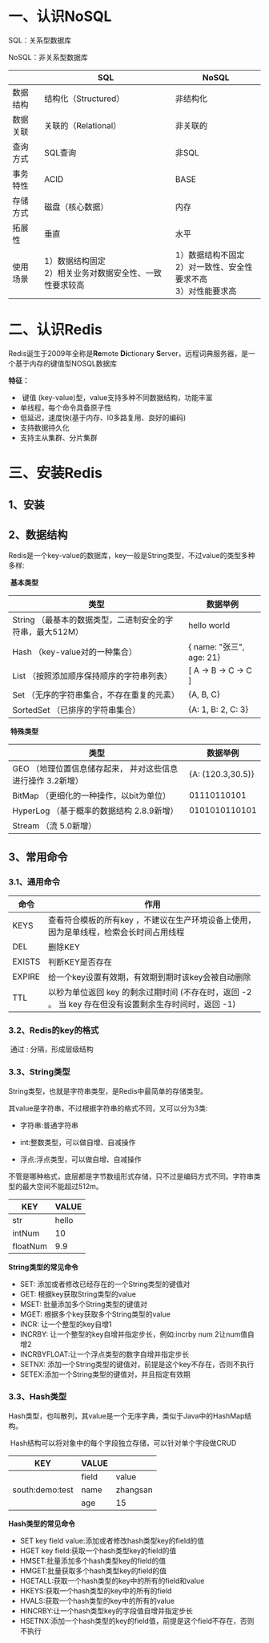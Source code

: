 # 一、认识NoSQL

SQL：关系型数据库

NoSQL：非关系型数据库

|          | SQL                                                          | NoSQL                                                        |
| -------- | ------------------------------------------------------------ | ------------------------------------------------------------ |
| 数据结构 | 结构化（Structured）                                         | 非结构化                                                     |
| 数据关联 | 关联的（Relational）                                         | 非关联的                                                     |
| 查询方式 | SQL查询                                                      | 非SQL                                                        |
| 事务特性 | ACID                                                         | BASE                                                         |
| 存储方式 | 磁盘（核心数据）                                             | 内存                                                         |
| 拓展性   | 垂直                                                         | 水平                                                         |
| 使用场景 | 1）数据结构固定  <br />2）相关业务对数据安全性、一致性要求较高 | 1）数据结构不固定<br />2）对一致性、安全性要求不高<br />3）对性能要求高 |

# 二、认识Redis

Redis诞生于2009年全称是**Re**mote **Di**ctionary **S**erver，远程词典服务器，是一个基于内存的键值型NOSQL数据库

**特征：**

- ​	键值 (key-value)型，value支持多种不同数据结构，功能丰富
- 单线程，每个命令具备原子性
- 低延迟，速度快(基于内存、I0多路复用、良好的编码)
- 支持数据持久化
- 支持主从集群、分片集群

# 三、安装Redis

## 	1、安装

## 	2、数据结构

​			Redis是一个key-value的数据库，key一般是String类型，不过value的类型多种多样:

​		**基本类型**

| 类型                                                      | 数据举例                 |
| --------------------------------------------------------- | ------------------------ |
| String （最基本的数据类型，二进制安全的字符串，最大512M） | hello  world             |
| Hash （key-value对的一种集合）                            | { name: "张三", age: 21} |
| List （按照添加顺序保持顺序的字符串列表）                 | [ A -> B -> C -> C ]     |
| Set （无序的字符串集合，不存在重复的元素）                | {A, B, C}                |
| SortedSet （已排序的字符串集合）                          | {A: 1, B: 2, C: 3}       |

​	**特殊类型**

| 类型                                                         | 数据举例          |
| ------------------------------------------------------------ | ----------------- |
| GEO （地理位置信息储存起来， 并对这些信息进行操作  3.2新增） | {A: (120.3,30.5)} |
| BitMap （更细化的一种操作，以bit为单位）                     | 01110110101       |
| HyperLog （基于概率的数据结构 2.8.9新增）                    | 0101010110101     |
| Stream （流 5.0新增）                                        |                   |

## 3、常用命令

### 3.1、通用命令

| 命令   | 作用                                                         |
| ------ | ------------------------------------------------------------ |
| KEYS   | 查看符合模板的所有key ，不建议在生产环境设备上使用，因为是单线程，检索会长时间占用线程 |
| DEL    | 删除KEY                                                      |
| EXISTS | 判断KEY是否存在                                              |
| EXPIRE | 给一个key设置有效期，有效期到期时该key会被自动删除           |
| TTL    | 以秒为单位返回 key 的剩余过期时间 (不存在时，返回 -2 。 当 key 存在但没有设置剩余生存时间时，返回 -1) |

### 3.2、Redis的key的格式

​	通过 : 分隔，形成层级结构

### 3.3、String类型

String类型，也就是字符串类型，是Redis中最简单的存储类型。

其value是字符串，不过根据字符串的格式不同，又可以分为3类:

- 字符串:普通字符串

- int:整数类型，可以做自增、自减操作

- 浮点:浮点类型，可以做自增、自减操作

不管是哪种格式，底层都是字节数组形式存储，只不过是编码方式不同。字符串类型的最大空间不能超过512m。

| KEY      | VALUE |
| -------- | ----- |
| str      | hello |
| intNum   | 10    |
| floatNum | 9.9   |

**String类型的常见命令**

- SET: 添加或者修改已经存在的一个String类型的键值对
- GET: 根据key获取String类型的value
- MSET: 批量添加多个String类型的键值对
- MGET: 根据多个key获取多个String类型的value
- INCR: 让一个整型的key自增1
- INCRBY: 让一个整型的key自增并指定步长，例如:incrby num 2让num值自增2
- INCRBYFLOAT:让一个浮点类型的数字自增并指定步长
- SETNX: 添加一个String类型的键值对，前提是这个key不存在，否则不执行
- SETEX:添加一个String类型的键值对，并且指定有效期

### 3.3、Hash类型

​	Hash类型，也叫散列，其value是一个无序字典，类似于Java中的HashMap结构。

​     Hash结构可以将对象中的每个字段独立存储，可以针对单个字段做CRUD

| KEY             | VALUE |          |
| --------------- | ----- | -------- |
|                 | field | value    |
| south:demo:test | name  | zhangsan |
|                 | age   | 15       |

**Hash类型的常见命令**

- SET key field value:添加或者修改hash类型key的field的值
- HGET key field:获取一个hash类型key的field的值
- HMSET:批量添加多个hash类型key的field的值
- HMGET:批量获取多个hash类型key的field的值
- HGETALL:获取一个hash类型的key中的所有的field和value
- HKEYS:获取一个hash类型的key中的所有的field
- HVALS:获取一个hash类型的key中的所有的value
- HINCRBY:让一个hash类型key的字段值自增并指定步长
- HSETNX:添加一个hash类型的key的field值，前提是这个field不存在，否则不执行



































